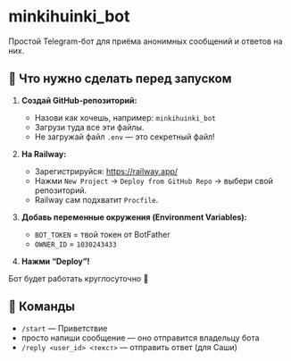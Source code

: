 # minkihuinki_bot

Простой Telegram-бот для приёма анонимных сообщений и ответов на них.

## 🔧 Что нужно сделать перед запуском

1. **Создай GitHub-репозиторий:**
    - Назови как хочешь, например: `minkihuinki_bot`
    - Загрузи туда все эти файлы.
    - Не загружай файл `.env` — это секретный файл!

2. **На Railway:**
    - Зарегистрируйся: https://railway.app/
    - Нажми `New Project` → `Deploy from GitHub Repo` → выбери свой репозиторий.
    - Railway сам подхватит `Procfile`.

3. **Добавь переменные окружения (Environment Variables):**
    - `BOT_TOKEN` = твой токен от BotFather
    - `OWNER_ID` = `1030243433`

4. **Нажми “Deploy”!**

Бот будет работать круглосуточно 🚀

## 📱 Команды

- `/start` — Приветствие
- просто напиши сообщение — оно отправится владельцу бота
- `/reply <user_id> <текст>` — отправить ответ (для Саши)